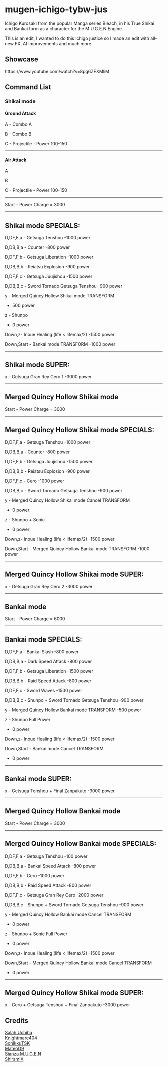 # mugen-ichigo-tybw-jus
Ichigo Kurosaki from the popular Manga series Bleach, in his True Shikai and Bankai form as a character for the M.U.G.E.N Engine.

This is an edit, I wanted to do this Ichigo justice so I made an edit with all-new FX, AI Improvements and much more.

<h2>Showcase</h2>
https://www.youtube.com/watch?v=8pg6ZFXMliM

<h2>Command List</h2>

<h3>Shikai mode</h3>

<h4>Ground Attack</h4>

A - Combo A

B - Combo B

C - Projectile - Power 100-150

----------------------------------------------------------------------------------------------------------------------------------------------------------------------------------------------------------------------------------------------------------------------------------------
<h4>Air Attack</h4>

A 

B

C - Projectile  - Power 100-150

----------------------------------------------------------------------------------------------------------------------------------------------------------------------------------------------------------------------------------------------------------------------------------------

Start - Power Charge = 3000

----------------------------------------------------------------------------------------------------------------------------------------------------------------------------------------------------------------------------------------------------------------------------------------
Shikai mode SPECIALS:
----------------------------------------------------------------------------------------------------------------------------------------------------------------------------------------------------------------------------------------------------------------------------------------

D,DF,F,a - Getsuga Tenshou
-1000 power

D,DB,B,a - Counter
-800 power

D,DF,F,b - Getsuga Liberation
-1000 power 

D,DB,B,b - Reiatsu Explosion
-900 power

D,DF,F,c -  Getsuga Juujishou
-1500 power

D,DB,B,c - Sword Tornado Getsuga Tenshou
-900 power

y - Merged Quincy Hollow Shikai mode TRANSFORM
- 500 power

z - Shunpo
- 0 power

Down,z- Inoue Healing (life < lifemax/2)
-1500 power

Down,Start - Bankai mode TRANSFORM
-1000 power

----------------------------------------------------------------------------------------------------------------------------------------------------------------------------------------------------------------------------------------------------------------------------------------
Shikai mode SUPER: 
----------------------------------------------------------------------------------------------------------------------------------------------------------------------------------------------------------------------------------------------------------------------------------------

x - Getsuga Gran Rey Cero 1
-3000 power

----------------------------------------------------------------------------------------------------------------------------------------------------------------------------------------------------------------------------------------------------------------------------------------
Merged Quincy Hollow Shikai mode
----------------------------------------------------------------------------------------------------------------------------------------------------------------------------------------------------------------------------------------------------------------------------------------

Start - Power Charge = 3000

----------------------------------------------------------------------------------------------------------------------------------------------------------------------------------------------------------------------------------------------------------------------------------------
Merged Quincy Hollow Shikai mode SPECIALS:
----------------------------------------------------------------------------------------------------------------------------------------------------------------------------------------------------------------------------------------------------------------------------------------

D,DF,F,a - Getsuga Tenshou
-1000 power

D,DB,B,a - Counter
-800 power

D,DF,F,b - Getsuga Juujishou
-1500 power 

D,DB,B,b - Reiatsu Explosion
-900 power

D,DF,F,c - Cero
-1000 power

D,DB,B,c - Sword Tornado Getsuga Tenshou
-900 power

y - Merged Quincy Hollow Shikai mode Cancel TRANSFORM
- 0 power

z - Shunpo + Sonic
- 0 power

Down,z- Inoue Healing (life < lifemax/2)
-1500 power

Down,Start - Merged Quincy Hollow Bankai mode TRANSFORM
-1000 power

----------------------------------------------------------------------------------------------------------------------------------------------------------------------------------------------------------------------------------------------------------------------------------------
Merged Quincy Hollow Shikai mode SUPER: 
----------------------------------------------------------------------------------------------------------------------------------------------------------------------------------------------------------------------------------------------------------------------------------------

x - Getsuga Gran Rey Cero 2
-3000 power

----------------------------------------------------------------------------------------------------------------------------------------------------------------------------------------------------------------------------------------------------------------------------------------
Bankai mode
----------------------------------------------------------------------------------------------------------------------------------------------------------------------------------------------------------------------------------------------------------------------------------------

Start - Power Charge = 6000

----------------------------------------------------------------------------------------------------------------------------------------------------------------------------------------------------------------------------------------------------------------------------------------
Bankai mode SPECIALS:
----------------------------------------------------------------------------------------------------------------------------------------------------------------------------------------------------------------------------------------------------------------------------------------

D,DF,F,a - Bankai Slash
-800 power

D,DB,B,a - Dark Speed Attack
-800 power

D,DF,F,b - Getsuga Liberation
-1500 power 

D,DB,B,b -  Raid Speed Attack
-800 power

D,DF,F,c - Sword Waves
-1500 power

D,DB,B,c - Shunpo + Sword Tornado Getsuga Tenshou
-900 power

y - Merged Quincy Hollow Bankai mode TRANSFORM
-500 power

z - Shunpo Full Power
- 0 power

Down,z- Inoue Healing (life < lifemax/2)
-1500 power

Down,Start - Bankai mode Cancel TRANSFORM
- 0 power

----------------------------------------------------------------------------------------------------------------------------------------------------------------------------------------------------------------------------------------------------------------------------------------
Bankai mode SUPER: 
----------------------------------------------------------------------------------------------------------------------------------------------------------------------------------------------------------------------------------------------------------------------------------------

x - Getsuga Tenshou + Final Zanpakuto
-3000 power

----------------------------------------------------------------------------------------------------------------------------------------------------------------------------------------------------------------------------------------------------------------------------------------
Merged Quincy Hollow Bankai mode
----------------------------------------------------------------------------------------------------------------------------------------------------------------------------------------------------------------------------------------------------------------------------------------

Start - Power Charge = 3000

----------------------------------------------------------------------------------------------------------------------------------------------------------------------------------------------------------------------------------------------------------------------------------------
Merged Quincy Hollow Bankai mode SPECIALS:
----------------------------------------------------------------------------------------------------------------------------------------------------------------------------------------------------------------------------------------------------------------------------------------

D,DF,F,a - Getsuga Tenshou
-100 power

D,DB,B,a - Bankai Speed Attack
-800 power

D,DF,F,b - Cero
-1000 power 

D,DB,B,b - Raid Speed Attack
-800 power

D,DF,F,c - Getsuga Gran Rey Cero
-2000 power

D,DB,B,c - Shunpo + Sword Tornado Getsuga Tenshou
-900 power

y - Merged Quincy Hollow Bankai mode Cancel TRANSFORM
- 0 power

z - Shunpo + Sonic Full Power
- 0 power

Down,z- Inoue Healing (life < lifemax/2)
-1500 power

Down,Start - Merged Quincy Hollow Bankai mode Cancel TRANSFORM
- 0 power

----------------------------------------------------------------------------------------------------------------------------------------------------------------------------------------------------------------------------------------------------------------------------------------
Merged Quincy Hollow Shikai mode SUPER: 
----------------------------------------------------------------------------------------------------------------------------------------------------------------------------------------------------------------------------------------------------------------------------------------

x - Cero + Getsuga Tenshou + Final Zanpakuto
-3000 power

<h2>Credits</h2>
<a href="https://www.youtube.com/c/SalahUchiha">Salah Uchiha</a><br>
<a href="https://www.youtube.com/channel/UCZLqFIMyJct6P8BLljTNPvw">Knightmare404</a><br>
<a href="https://www.youtube.com/channel/UCBPl7il8vr8krrI0ugYwtoA">SonikkuTSK</a><br>
<a href="https://www.youtube.com/channel/UCGxcBoszrle30N-2RMlJrXg">MateoG9</a><br>
<a href="https://www.youtube.com/channel/UC-ktBpGhYpUNIoJ5JYzqoSw">Sianza M.U.G.E.N</a><br>
<a href="https://www.youtube.com/channel/UCK3OjEbaR294hh0XOxwFOGg">ShiramiX</a><br>
